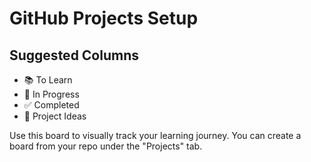 # GitHub Projects Setup 
 
## Suggested Columns 
- 📚 To Learn 
- 🔄 In Progress 
- ✅ Completed 
- 🚀 Project Ideas 
 
Use this board to visually track your learning journey. You can create a board from your repo under the "Projects" tab. 
